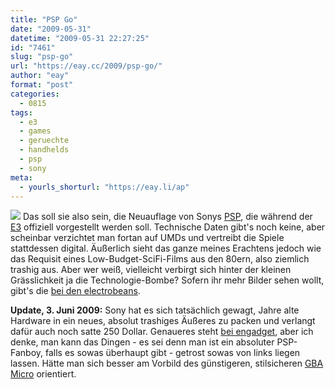 ```yaml
---
title: "PSP Go"
date: "2009-05-31"
datetime: "2009-05-31 22:27:25"
id: "7461"
slug: "psp-go"
url: "https://eay.cc/2009/psp-go/"
author: "eay"
format: "post"
categories:
  - 0815
tags:
  - e3
  - games
  - geruechte
  - handhelds
  - psp
  - sony
meta:
  - yourls_shorturl: "https://eay.li/ap"
---
```


![](https://eay.cc/uploads/2009/pspgo.jpg) Das soll sie also sein, die Neuauflage von Sonys [PSP](//eay.cc/tag/psp/), die während der [E3](http://e3insider.com/) offiziell vorgestellt werden soll. Technische Daten gibt's noch keine, aber scheinbar verzichtet man fortan auf UMDs und vertreibt die Spiele stattdessen digital. Äußerlich sieht das ganze meines Erachtens jedoch wie das Requisit eines Low-Budget-SciFi-Films aus den 80ern, also ziemlich trashig aus. Aber wer weiß, vielleicht verbirgt sich hinter der kleinen Grässlichkeit ja die Technologie-Bombe? Sofern ihr mehr Bilder sehen wollt, gibt's die [bei den electrobeans](http://www.electrobeans.de/archiv/2009/05/sony_psp_go_-_fotos_aufgetaucht.html).

**Update, 3. Juni 2009:** Sony hat es sich tatsächlich gewagt, Jahre alte Hardware in ein neues, absolut trashiges Äußeres zu packen und verlangt dafür auch noch satte 250 Dollar. Genaueres steht [bei engadget](http://www.engadget.com/2009/06/02/sony-psp-go-announced-bye-bye-umd/), aber ich denke, man kann das Dingen - es sei denn man ist ein absoluter PSP-Fanboy, falls es sowas überhaupt gibt - getrost sowas von links liegen lassen. Hätte man sich besser am Vorbild des günstigeren, stilsicheren [GBA Micro](http://uk.gameboy.ign.com/dor/articles/645774/game-boy-micro/images/gba-micro-images-20050826113611700.html) orientiert.
